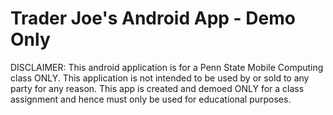# Trader Joe's Android App - Demo Only

DISCLAIMER: This android application is for a Penn State Mobile Computing class ONLY. This application is not intended to be used by or sold to any party for any reason. This app is created and demoed ONLY for a class assignment and hence must only be used for educational purposes.